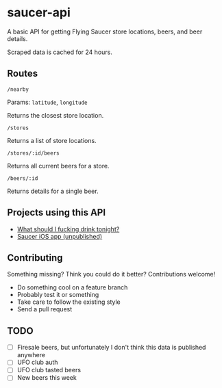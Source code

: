 # saucer-api

A basic API for getting Flying Saucer store locations, beers, and beer details.

Scraped data is cached for 24 hours.

## Routes

`/nearby`

Params: `latitude`, `longitude`

Returns the closest store location.

`/stores`

Returns a list of store locations.

`/stores/:id/beers`

Returns all current beers for a store.

`/beers/:id`

Returns details for a single beer.

## Projects using this API

* [What should I fucking drink tonight?](http://whatshouldifuckingdrinktonight.com/)
* [Saucer iOS app (unpublished)](https://github.com/nicinabox/Saucer)

## Contributing

Something missing? Think you could do it better? Contributions welcome!

* Do something cool on a feature branch
* Probably test it or something
* Take care to follow the existing style
* Send a pull request

## TODO

* [ ] Firesale beers, but unfortunately I don't think this data is published anywhere
* [ ] UFO club auth
* [ ] UFO club tasted beers
* [ ] New beers this week
